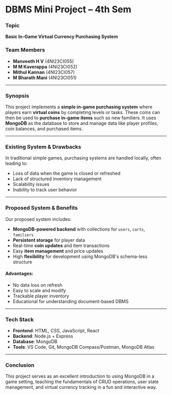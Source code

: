 # DBMS Mini Project – 4th Sem

### Topic
**Basic In-Game Virtual Currency Purchasing System**

### Team Members
- **Manveeth H V** (4NI23CI055)  
- **M M Kaverappa** (4NI23CI052)  
- **Mithul Kannan** (4NI23CI057)  
- **M Bharath Mani** (4NI23CI051)  

---

### Synopsis

This project implements a **simple in-game purchasing system** where players earn **virtual coins** by completing levels or tasks. These coins can then be used to **purchase in-game items** such as new familiers. It uses **MongoDB** as the database to store and manage data like player profiles, coin balances, and purchased items.

---

### Existing System & Drawbacks

In traditional simple games, purchasing systems are handled locally, often leading to:
- Loss of data when the game is closed or refreshed
- Lack of structured inventory management
- Scalability issues
- Inability to track user behavior

---

### Proposed System & Benefits

Our proposed system includes:
- **MongoDB-powered backend** with collections for `users`, `carts`, `familiers`
- **Persistent storage** for player data
- Real-time **coin updates** and item transactions
- Easy **item management** and price updates
- High **flexibility** for development using MongoDB's schema-less structure

#### Advantages:
- No data loss on refresh
- Easy to scale and modify
- Trackable player inventory
- Educational for understanding document-based DBMS

---

### Tech Stack

- **Frontend**: HTML, CSS, JavaScript, React  
- **Backend**: Node.js + Express  
- **Database**: MongoDB  
- **Tools**: VS Code, Git, MongoDB Compass/Postman, MongoDB Atlas

---

### Conclusion

This project serves as an excellent introduction to using MongoDB in a game setting, teaching the fundamentals of CRUD operations, user state management, and virtual currency tracking in a fun and interactive way.

